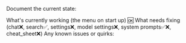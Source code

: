 Document the current state:

What's currently working (the menu on start up) 🆗
What needs fixing (chat❌, search✅, settings❌, model settings❌, system prompts✅❌, cheat_sheet❌)
Any known issues or quirks: 
